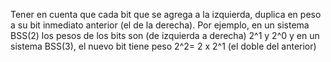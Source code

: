 Tener en cuenta que cada bit que se agrega a la izquierda, duplica en peso a su bit inmediato anterior (el de la derecha). Por ejemplo, en un sistema BSS(2) los pesos de los bits son (de izquierda a derecha) 2^1 y 2^0 y en un sistema BSS(3), el nuevo bit tiene peso 2^2= 2 x 2^1 (el doble del anterior)